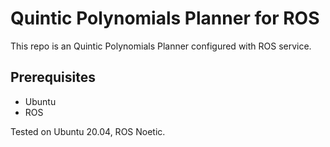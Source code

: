 # Quintic Polynomials Planner for ROS
This repo is an Quintic Polynomials Planner configured with ROS service.

## Prerequisites
- Ubuntu
- ROS

Tested on Ubuntu 20.04, ROS Noetic.
